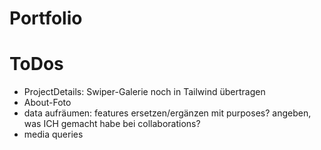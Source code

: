 # Portfolio

# ToDos

- ProjectDetails: Swiper-Galerie noch in Tailwind übertragen
- About-Foto
- data aufräumen: features ersetzen/ergänzen mit purposes? angeben, was ICH gemacht habe bei collaborations?
- media queries
